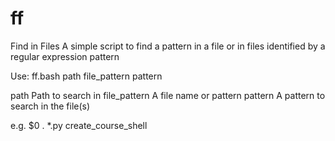 ff
==

Find in Files
A simple script to find a pattern in a file or in files identified by a regular expression pattern

Use: ff.bash path file_pattern pattern

path		Path to search in
file_pattern	A file name or pattern
pattern		A pattern to search in the file(s)

e.g.	$0 . *.py create_course_shell
